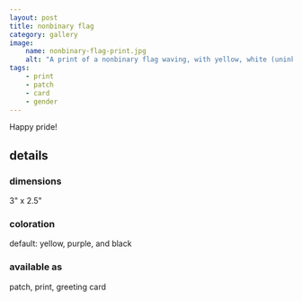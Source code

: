 ```yaml
---
layout: post
title: nonbinary flag
category: gallery
image: 
    name: nonbinary-flag-print.jpg
    alt: "A print of a nonbinary flag waving, with yellow, white (uninked), purple, and black stripes."
tags:
    - print
    - patch
    - card
    - gender
---
```


Happy pride!

## details

### dimensions

3" x 2.5"

### coloration

default: yellow, purple, and black

### available as

patch, print, greeting card
